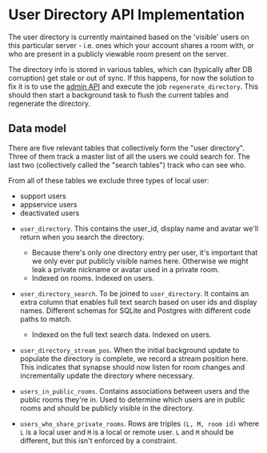 User Directory API Implementation
=================================

The user directory is currently maintained based on the 'visible' users
on this particular server - i.e. ones which your account shares a room with, or
who are present in a publicly viewable room present on the server.

The directory info is stored in various tables, which can (typically after
DB corruption) get stale or out of sync. If this happens, for now the
solution to fix it is to use the [admin API](usage/administration/admin_api/background_updates.md#run)
and execute the job `regenerate_directory`. This should then start a background task to
flush the current tables and regenerate the directory.

Data model
----------

There are five relevant tables that collectively form the "user directory".
Three of them track a master list of all the users we could search for.
The last two (collectively called the "search tables") track who can
see who.

From all of these tables we exclude three types of local user:
  - support users
  - appservice users
  - deactivated users

* `user_directory`. This contains the user_id, display name and avatar we'll
  return when you search the directory.
  - Because there's only one directory entry per user, it's important that we only
    ever put publicly visible names here. Otherwise we might leak a private
    nickname or avatar used in a private room.
  - Indexed on rooms. Indexed on users.

* `user_directory_search`. To be joined to `user_directory`. It contains an extra
  column that enables full text search based on user ids and display names.
  Different schemas for SQLite and Postgres with different code paths to match.
  - Indexed on the full text search data. Indexed on users.

* `user_directory_stream_pos`. When the initial background update to populate
  the directory is complete, we record a stream position here. This indicates
  that synapse should now listen for room changes and incrementally update
  the directory where necessary.

* `users_in_public_rooms`. Contains associations between users and the public rooms they're in.
  Used to determine which users are in public rooms and should be publicly visible in the directory.

* `users_who_share_private_rooms`. Rows are triples `(L, M, room id)` where `L`
   is a local user and `M` is a local or remote user. `L` and `M` should be
   different, but this isn't enforced by a constraint.
